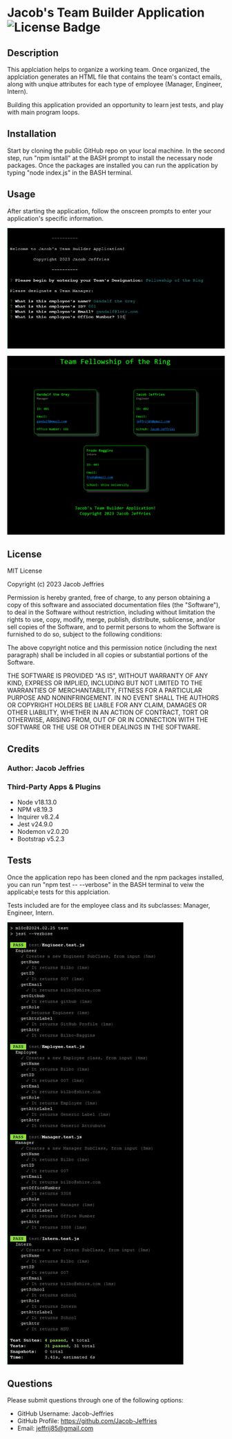 # Jacob's Team Builder Application ![License Badge](https://img.shields.io/badge/license-MIT-green)

## Description

This applciation helps to organize a working team. Once organized, the applciation generates an HTML file that contains the team's contact emails, along with unqiue attributes for each type of employee (Manager, Engineer, Intern).

Building this application provided an opportunity to learn jest tests, and play with main program loops. 

## Installation

Start by cloning the public GitHub repo on your local machine. In the second step, run "npm isntall" at the BASH prompt to install the necessary node packages. Once the packages are installed you can run the application by typing "node index.js" in the BASH terminal.

## Usage

After starting the application, follow the onscreen prompts to enter your application's specific information.

![Application Screenshot](./src/manager.jpg)

![Application Screenshot](./src/lotr_team.png)

## License

MIT License

Copyright (c) 2023 Jacob Jeffries

Permission is hereby granted, free of charge, to any person obtaining a copy of this software and associated documentation files (the "Software"), to deal in the Software without restriction, including without limitation the rights to use, copy, modify, merge, publish, distribute, sublicense, and/or sell copies of the Software, and to permit persons to whom the Software is furnished to do so, subject to the following conditions:

The above copyright notice and this permission notice (including the next paragraph) shall be included in all copies or substantial portions of the Software.

THE SOFTWARE IS PROVIDED "AS IS", WITHOUT WARRANTY OF ANY KIND, EXPRESS OR IMPLIED, INCLUDING BUT NOT LIMITED TO THE WARRANTIES OF MERCHANTABILITY, FITNESS FOR A PARTICULAR PURPOSE AND NONINFRINGEMENT. IN NO EVENT SHALL THE AUTHORS OR COPYRIGHT HOLDERS BE LIABLE FOR ANY CLAIM, DAMAGES OR OTHER LIABILITY, WHETHER IN AN ACTION OF CONTRACT, TORT OR OTHERWISE, ARISING FROM, OUT OF OR IN CONNECTION WITH THE SOFTWARE OR THE USE OR OTHER DEALINGS IN THE SOFTWARE.

## Credits

### Author: Jacob Jeffries

### Third-Party Apps & Plugins
* Node v18.13.0
* NPM v8.19.3
* Inquirer v8.2.4
* Jest  v24.9.0
* Nodemon v2.0.20
* Bootstrap v5.2.3

## Tests

Once the application repo has been cloned and the npm packages installed, you can run "npm test -- --verbose" in the BASH terminal to veiw the applicabl;e tests for this applciation. 

Tests included are for the employee class and its subclasses: Manager, Engineer, Intern.

![Application Screenshot](./src/npmTests.jpg)

## Questions

Please submit questions through one of the following options:

* GitHub Username: Jacob-Jeffries
* GitHub Profile: https://github.com/Jacob-Jeffries
* Email: jeffrij85@gmail.com